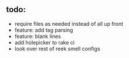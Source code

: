 todo:
---

* require files as needed instead of all up front
* feature: add tag parsing
* feature: blank lines
* add holepicker to rake ci
* look over rest of reek smell configs

